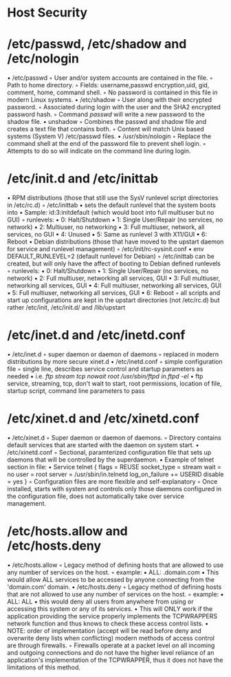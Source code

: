 Host Security
=============

/etc/passwd, /etc/shadow and /etc/nologin
=========================================
• /etc/passwd
    ◦ User and/or system accounts are contained in the file.
    ◦ Path to home directory.
    ◦ Fields: username,passwd encryption,uid, gid, comment, home, command shell.
    ◦ No password is contained in this file in modern Linux systems.
• /etc/shadow
    ◦ User along with their encrypted password.
    ◦ Associated during login with the user and the SHA2 encrypted password hash.
    ◦ Command *passwd* will write a new password to the shadow file.
• unshadow
    ◦ Combines the passwd and shadow file and creates a text file that contains both.
    ◦ Content will match Unix based systems (System V) /etc/passwd files.
• /usr/sbin/nologin
    ◦ Replace the command shell at the end of the password file to prevent shell login.
    ◦ Attempts to do so will indicate on the command line during login.

/etc/init.d and /etc/inittab
============================

• RPM distributions (those that still use the SysV runlevel script directories in /etc/rc.d)
    ◦ /etc/inittab
        ▪ sets the default runlevel that the system boots into
            • Sample: id:3:initdefault (which would boot into full multiuser but no GUI)
    ◦ runlevels:
        ▪ 0: Halt/Shutdown
        ▪ 1: Single User/Repair (no services, no network)
        ▪ 2: Multiuser, no networking
        ▪ 3: Full multiuser, network, all services, no GUI
        ▪ 4: Unused
        ▪ 5: Same as runlevel 3 with X11/GUI
        ▪ 6: Reboot
• Debian distributions (those that have moved to the upstart daemon for service and runlevel management)
    ◦ /etc/init/rc-sysinit.conf
        ▪ env DEFAULT_RUNLEVEL=2 (default runlevel for Debian)
    ◦ /etc/inittab can be created, but will only have the affect of booting to Debian defined runlevels
    ◦ runlevels:
        ▪ 0: Halt/Shutdown
        ▪ 1: Single User/Repair (no services, no network)
        ▪ 2: Full multiuser, networking all services, GUI
        ▪ 3: Full multiuser, networking all services, GUI
        ▪ 4: Full multiuser, networking all services, GUI
        ▪ 5: Full multiuser, networking all services, GUI
        ▪ 6: Reboot
    ◦ all scripts and start up configurations are kept in the upstart directories (not /etc/rc.d) but rather /etc/init, /etc/init.d/ and /lib/upstart



/etc/inet.d and /etc/inetd.conf
===============================
• /etc/inet.d
    ◦ super daemon or daemon of daemons
    ◦ replaced in modern distributions by more secure xinet.d
• /etc/inetd.conf
    ◦ simple configuration file
    ◦ single line, describes service control and startup parameters as needed
        ▪ i.e. *ftp stream tcp nowait root /usr/sbin/ftpd in.ftpd -el*
            • ftp service, streaming, tcp, don't wait to start, root permissions, location of file, startup script, command line parameters to pass

/etc/xinet.d and /etc/xinetd.conf
=================================
• /etc/xinet.d
    ◦ Super daemon or daemon of daemons.
    ◦ Directory contains default services that are started with the daemon on system start.
• /etc/xinetd.conf
    ◦ Sectional, paramterized configuration file that sets up daemons that will be controlled by the superdaemon.
        ▪ Example of telnet section in file:
            • Service telnet
             {
                 flags = REUSE
                 socket_type = stream
                 wait = no
                 user = root
                 server = /usr/sbin/in.telnetd
                 log_on_failure += USERID
                 disable = yes
             }
    ◦ Configuration files are more flexible and self-explanatory
    ◦ Once installed, starts with system and controls only those daemons configured in the configuration file, does not automatically take over service management.


/etc/hosts.allow and /etc/hosts.deny
====================================

• /etc/hosts.allow
    ◦ Legacy method of defining hosts that are allowed to use any number of services on the host.
    ◦ example:
        ▪ ALL: .domain.com
        ▪ This would allow ALL services to be accessed by anyone connecting from the 'domain.com' domain. 
• /etc/hosts.deny
    ◦ Legacy method of defining hosts that are not allowed to use any number of services on the host.
    ◦ example:
        ▪ ALL: ALL
        ▪ this would deny all users from anywhere from using or accessing this system or any of its services.
• This will ONLY work if the application providing the service properly implements the TCPWRAPPERS network function and thus knows to check these access control lists.
• NOTE: order of implementation (accept will be read before deny and overwrite deny lists when conflicting) modern methods of access control are through firewalls. 
    ◦ Firewalls operate at a packet level on all incoming and outgoing connections and do not have the higher level reliance of an application's implementation of the TCPWRAPPER, thus it does not have the limitations of this method.
